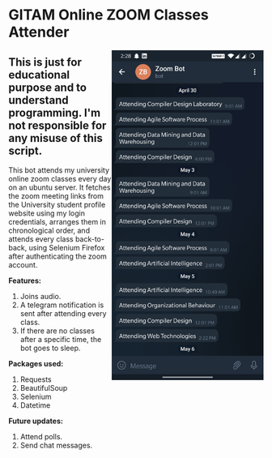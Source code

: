 # GITAM Online ZOOM Classes Attender

<img src="screenshot.jpeg" align="right" width=300/>

## This is just for educational purpose and to understand programming. I'm not responsible for any misuse of this script.

This bot attends my university online zoom classes every day on an ubuntu server. It fetches the zoom meeting links from the University student profile website using my login credentials, arranges them in chronological order, and attends every class back-to-back, using Selenium Firefox after authenticating the zoom account.

<b>Features:</b>
1. Joins audio.
2. A telegram notification is sent after attending every class.
3. If there are no classes after a specific time, the bot goes to sleep.

<b>Packages used:</b>
1. Requests
2. BeautifulSoup
3. Selenium
4. Datetime

<b>Future updates:</b>
1. Attend polls.
2. Send chat messages.
